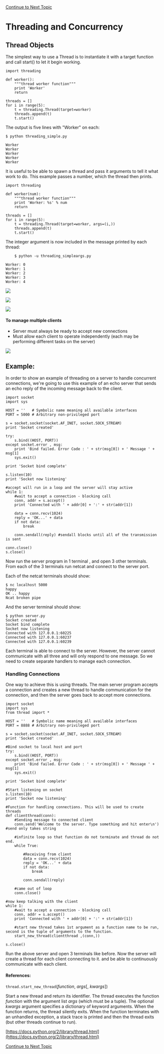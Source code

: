 <a href="https://github.com/CyberTrainingUSAF/08-Network-Programming/blob/master/00-Table-of-Contents.md" > Continue to Next Topic </a>

# Threading and Concurrency

## Thread Objects

The simplest way to use a Thread is to instantiate it with a target function and call start\(\) to let it begin working.

```text
import threading

def worker():
    """thread worker function"""
    print 'Worker'
    return

threads = []
for i in range(5):
    t = threading.Thread(target=worker)
    threads.append(t)
    t.start()
```

The output is five lines with "Worker" on each:

```text
$ python threading_simple.py

Worker
Worker
Worker
Worker
Worker
```

It is useful to be able to spawn a thread and pass it arguments to tell it what work to do. This example passes a number, which the thread then prints.

```text
import threading

def worker(num):
    """thread worker function"""
    print 'Worker: %s' % num
    return

threads = []
for i in range(5):
    t = threading.Thread(target=worker, args=(i,))
    threads.append(t)
    t.start()
```

The integer argument is now included in the message printed by each thread:

```text
    $ python -u threading_simpleargs.py

Worker: 0
Worker: 1
Worker: 2
Worker: 3
Worker: 4
```

![](../.gitbook/assets/conc1.PNG)

![](../.gitbook/assets/conc2.PNG)

![](../.gitbook/assets/conc3.PNG)

#### To manage multiple clients

* Server must always be ready to accept new connections
* Must allow each client to operate independently \(each may be performing different tasks on the server\) 

![](../.gitbook/assets/conc4.PNG)

## Example:

In order to show an example of threading on a server to handle concurrent connections, we're going to use this example of an echo server that sends an echo reply of the incoming message back to the client.

```text
import socket
import sys

HOST = ''   # Symbolic name meaning all available interfaces
PORT = 5000 # Arbitrary non-privileged port

s = socket.socket(socket.AF_INET, socket.SOCK_STREAM)
print 'Socket created'

try:
    s.bind((HOST, PORT))
except socket.error , msg:
    print 'Bind failed. Error Code : ' + str(msg[0]) + ' Message ' + msg[1]
    sys.exit()

print 'Socket bind complete'

s.listen(10)
print 'Socket now listening'

#accept will run in a loop and the server will stay active
while 1:
    #wait to accept a connection - blocking call
    conn, addr = s.accept()
    print 'Connected with ' + addr[0] + ':' + str(addr[1])

    data = conn.recv(1024)
    reply = 'OK...' + data
    if not data: 
        break

    conn.sendall(reply) #sendall blocks until all of the transmission is sent

conn.close()
s.close()
```

Now run the server program in 1 terminal , and open 3 other terminals.  
From each of the 3 terminals run netcat and connect to the server port.

Each of the netcat terminals should show:

```text
$ nc localhost 5000
happy
OK .. happy
Ncat broken pipe
```

And the server terminal should show:

```text
$ python server.py
Socket created
Socket bind complete
Socket now listening
Connected with 127.0.0.1:60225
Connected with 127.0.0.1:60237
Connected with 127.0.0.1:60239
```

Each terminal is able to connect to the server.  However, the server cannot communicate with all three and will only respond to one message. So we need to create separate handlers to manage each connection.

### Handling Connections

One way to achieve this is using threads. The main server program accepts a connection and creates a new thread to handle communication for the connection, and then the server goes back to accept more connections.

```text
import socket
import sys
from thread import *

HOST = ''   # Symbolic name meaning all available interfaces
PORT = 8888 # Arbitrary non-privileged port

s = socket.socket(socket.AF_INET, socket.SOCK_STREAM)
print 'Socket created'

#Bind socket to local host and port
try:
    s.bind((HOST, PORT))
except socket.error , msg:
    print 'Bind failed. Error Code : ' + str(msg[0]) + ' Message ' + msg[1]
    sys.exit()

print 'Socket bind complete'

#Start listening on socket
s.listen(10)
print 'Socket now listening'

#Function for handling connections. This will be used to create threads
def clientthread(conn):
    #Sending message to connected client
    conn.send('Welcome to the server. Type something and hit enter\n') #send only takes string

    #infinite loop so that function do not terminate and thread do not end.
    while True:

        #Receiving from client
        data = conn.recv(1024)
        reply = 'OK...' + data
        if not data: 
            break

        conn.sendall(reply)

    #came out of loop
    conn.close()

#now keep talking with the client
while 1:
    #wait to accept a connection - blocking call
    conn, addr = s.accept()
    print 'Connected with ' + addr[0] + ':' + str(addr[1])

    #start new thread takes 1st argument as a function name to be run, second is the tuple of arguments to the function.
    start_new_thread(clientthread ,(conn,))

s.close()
```

Run the above server and open 3 terminals like before. Now the server will create a thread for each client connecting to it. and be able to continuously communicate with each client.

#### References:

`thread.start_new_thread`\(_function_, _args_\[, _kwargs_\]\)

Start a new thread and return its identifier. The thread executes the function _function_ with the argument list _args_ \(which must be a tuple\). The optional _kwargs_ argument specifies a dictionary of keyword arguments. When the function returns, the thread silently exits. When the function terminates with an unhandled exception, a stack trace is printed and then the thread exits \(but other threads continue to run\).

[https://docs.python.org/2/library/thread.html](https://docs.python.org/2/library/thread.html)

<a href="https://github.com/CyberTrainingUSAF/08-Network-Programming/blob/master/00-Table-of-Contents.md" > Continue to Next Topic </a>
